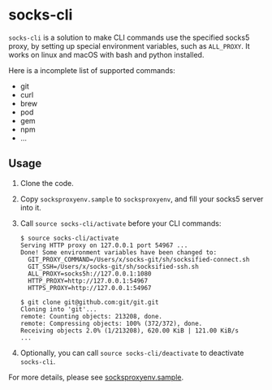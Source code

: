 socks-cli
=========

`socks-cli` is a solution to make CLI commands use the specified socks5 proxy, by setting up special environment variables, such as `ALL_PROXY`. It works on linux and macOS with bash and python installed.

Here is a incomplete list of supported commands:

* git
* curl
* brew
* pod
* gem
* npm
* ...

## Usage

1. Clone the code.

2. Copy `socksproxyenv.sample` to `socksproxyenv`, and fill your socks5 server into it.

3. Call `source socks-cli/activate` before your CLI commands:
	```
	$ source socks-cli/activate
	Serving HTTP proxy on 127.0.0.1 port 54967 ...
	Done! Some environment variables have been changed to:
	  GIT_PROXY_COMMAND=/Users/x/socks-git/sh/socksified-connect.sh
	  GIT_SSH=/Users/x/socks-git/sh/socksified-ssh.sh
	  ALL_PROXY=socks5h://127.0.0.1:1080
	  HTTP_PROXY=http://127.0.0.1:54967
	  HTTPS_PROXY=http://127.0.0.1:54967

	$ git clone git@github.com:git/git.git
	Cloning into 'git'...
	remote: Counting objects: 213208, done.
	remote: Compressing objects: 100% (372/372), done.
	Receiving objects 2.0% (1/213208), 620.00 KiB | 121.00 KiB/s
	...
	```

4. Optionally, you can call `source socks-cli/deactivate` to deactivate `socks-cli`.

For more details, please see [socksproxyenv.sample](socksproxyenv.sample).
